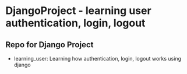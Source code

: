 # DjangoProject - learning user authentication, login, logout <br>
## Repo for Django Project <br>
- learning_user: Learning how authentication, login, logout works using django
